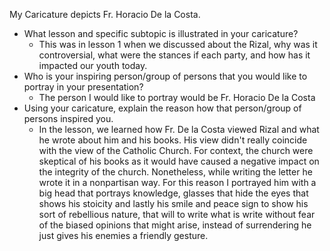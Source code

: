 My Caricature depicts Fr. Horacio De la Costa. 

- What lesson and specific subtopic is illustrated in your caricature? 
	- This was in lesson 1 when we discussed about the Rizal, why was it controversial, what were the stances if each party, and how has it impacted our youth today.
- Who is your inspiring person/group of persons that you would like to portray in your presentation?
	- The person I would like to portray would be Fr. Horacio De la Costa
- Using your caricature, explain the reason how that person/group of persons inspired you.
	- In the lesson, we learned how Fr. De la Costa viewed Rizal and what he wrote about him and his books. His view didn't really coincide with the view of the Catholic Church. For context, the church were skeptical of his books as it would have caused a negative impact on the integrity of the church. Nonetheless, while writing the letter he wrote it in a nonpartisan way.  For this reason I portrayed him with a big head that portrays knowledge, glasses that hide the eyes that shows his stoicity and lastly his smile and peace sign to show his sort of rebellious nature, that will to write what is write without fear of the biased opinions that might arise, instead of surrendering he just gives his enemies a friendly gesture.


